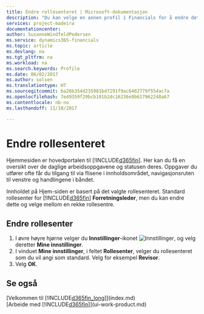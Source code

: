 ```yaml
---
title: Endre rollesenteret | Microsoft-dokumentasjon
description: "Du kan velge en annen profil i Financials for å endre det som vises på Hjem-siden."
services: project-madeira
documentationcenter: 
author: SusanneWindfeldPedersen
ms.service: dynamics365-financials
ms.topic: article
ms.devlang: na
ms.tgt_pltfrm: na
ms.workload: na
ms.search.keywords: Profile
ms.date: 06/02/2017
ms.author: solsen
ms.translationtype: HT
ms.sourcegitcommit: ba26b354d235981bd7291f9ac6402779f554ac7a
ms.openlocfilehash: 7e49359f29bcb101b2dc16236e9b617962248a67
ms.contentlocale: nb-no
ms.lasthandoff: 11/10/2017

---
```

# <a name="how-to-change-the-role-center"></a>Endre rollesenteret
Hjemmesiden er hovedportalen til [!INCLUDE[d365fin](includes/d365fin_md.md)]. Her kan du få en oversikt over de daglige arbeidsoppgavene og statusen deres. Oppgaver du utfører ofte får du tilgang til via flisene i innholdsområdet, navigasjonsruten til venstre og handlingene i båndet.

Innholdet på Hjem-siden er basert på det valgte rollesenteret. Standard rollesenter for [!INCLUDE[d365fin](includes/d365fin_md.md)] **Forretningsleder**, men du kan endre dette og velge mellom en rekke rollesentre.

## <a name="to-change-role-center"></a>Endre rollesenter
1. I øvre høyre hjørne velger du **Innstillinger**-ikonet ![Innstillinger](media/ui-experience/settings_icon_small.png "Innstillinger-ikonet for rollesenter"), og velg deretter **Mine innstillinger**.
2. I vinduet **Mine innstillinger**, i feltet **Rollesenter**, velger du rollesenteret som du vil angi som standard. Velg for eksempel **Revisor**.
3. Velg **OK**.

## <a name="see-also"></a>Se også
[Velkommen til [!INCLUDE[d365fin_long](includes/d365fin_long_md.md)]](index.md)  
[Arbeide med [!INCLUDE[d365fin](includes/d365fin_md.md)]](ui-work-product.md)  

